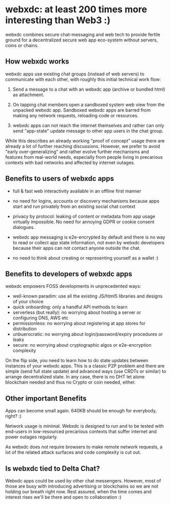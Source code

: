 # webxdc: at least 200 times more interesting than Web3 :) 

webxdc combines secure chat-messaging and web tech to provide fertile ground for
a decentralized secure web app eco-system without servers, coins or chains. 

## How webxdc works  

webxdc apps use existing chat groups (instead of web servers) to communicate with each other, with roughly this initial technical work flow: 

1. Send a message to a chat with an webxdc app (archive or bundled html) as attachment. 

2. On tapping chat members open a sandboxed system web view from the unpacked webxdc app.
   Sandboxed webxdc apps are barred from making any network requests, reloading code or resources. 

3. webxdc apps can not reach the internet themselves and rather can only send "app-state" update message to other app users in the chat group.

While this describes an already working "proof of concept" usage there are already a lot of further reaching discussions. However, we prefer to avoid "early over-generalizing" and rather evolve further mechanisms and features from real-world needs, especially from people living in precarious contexts with bad networks and affected by internet outages.  


## Benefits to users of webxdc apps 

- full & fast web interactivity available in an offline first manner

- no need for logins, accounts or discovery mechanisms because apps start and run privately 
  from an existing social chat context 

- privacy by protocol: leaking of content or metadata from app usage
  virtually impossible. No need for annoying GDPR or cookie consent dialogues. 

- webxdc app messaging is e2e-encrypted by default and there is no
  way to read or collect app state information, not even by webxdc developers 
  because their apps can not contact anyone outside the chat. 

- no need to think about creating or representing yourself as a wallet :)


## Benefits to developers of webxdc apps

webxdc empowers FOSS developments in unprecedented ways: 

- well-known paradim: use all the existing JS/html5 libraries and designs of your choice
- quick onboarding: only a handful API methods to learn 
- serverless (but really): no worrying about hosting a server or configuring DNS, AWS etc 
- permissionless: no worrying about registering at app stores for distribution
- unbuerocratic: no worrying about login/password/expiry procedures or leaks 
- secure: no worrying about cryptographic algos or e2e-encryption complexity

On the flip side, you need to learn how to do state updates between instances of your webxdc apps. This is a classic P2P problem and there are simple (send full state update) and advanced ways (use CRDTs or similar) to arrange decentralized state. In any case, there is no DHT let alone blockchain needed and thus no Crypto or coin needed, either.


## Other important Benefits 

Apps can become small again. 640KB should be enough for everybody, right? :) 

Network usage is minimal. Webxdc is designed to run and to be tested with end-users in low-resourced precarious contexts that suffer internet and power outages regularly. 

As webxdc does not require browsers to make remote network requests, a lot of the related attack surfaces and code complexity is cut out. 

## Is webxdc tied to Delta Chat? 

Webxdc apps could be used by other chat messengers. However, most of those are busy with introducing advertising or blockchains so we are not holding our breath right now. Rest assured, when the time comes and interest rises we'll be there and open to collaboration :)

